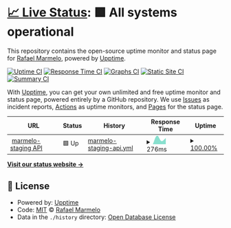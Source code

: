 # [📈 Live Status](https://marmelo.github.io/upptime): <!--live status--> **🟩 All systems operational**

This repository contains the open-source uptime monitor and status page for [Rafael Marmelo](https://humanready.io), powered by [Upptime](https://github.com/upptime/upptime).

[![Uptime CI](https://github.com/marmelo/upptime/workflows/Uptime%20CI/badge.svg)](https://github.com/marmelo/upptime/actions?query=workflow%3A%22Uptime+CI%22)
[![Response Time CI](https://github.com/marmelo/upptime/workflows/Response%20Time%20CI/badge.svg)](https://github.com/marmelo/upptime/actions?query=workflow%3A%22Response+Time+CI%22)
[![Graphs CI](https://github.com/marmelo/upptime/workflows/Graphs%20CI/badge.svg)](https://github.com/marmelo/upptime/actions?query=workflow%3A%22Graphs+CI%22)
[![Static Site CI](https://github.com/marmelo/upptime/workflows/Static%20Site%20CI/badge.svg)](https://github.com/marmelo/upptime/actions?query=workflow%3A%22Static+Site+CI%22)
[![Summary CI](https://github.com/marmelo/upptime/workflows/Summary%20CI/badge.svg)](https://github.com/marmelo/upptime/actions?query=workflow%3A%22Summary+CI%22)

With [Upptime](https://upptime.js.org), you can get your own unlimited and free uptime monitor and status page, powered entirely by a GitHub repository. We use [Issues](https://github.com/marmelo/upptime/issues) as incident reports, [Actions](https://github.com/marmelo/upptime/actions) as uptime monitors, and [Pages](https://marmelo.github.io/upptime) for the status page.

<!--start: status pages-->
<!-- This summary is generated by Upptime (https://github.com/upptime/upptime) -->
<!-- Do not edit this manually, your changes will be overwritten -->
<!-- prettier-ignore -->
| URL | Status | History | Response Time | Uptime |
| --- | ------ | ------- | ------------- | ------ |
| <img alt="" src="https://icons.duckduckgo.com/ip3/staging-api.marmelo.app.ico" height="13"> [marmelo-staging API](https://staging-api.marmelo.app/api/faq) | 🟩 Up | [marmelo-staging-api.yml](https://github.com/marmelo-app/upttime/commits/HEAD/history/marmelo-staging-api.yml) | <details><summary><img alt="Response time graph" src="./graphs/marmelo-staging-api/response-time-week.png" height="20"> 276ms</summary><br><a href="https://marmelo-app.github.io/upttime/history/marmelo-staging-api"><img alt="Response time 276" src="https://img.shields.io/endpoint?url=https%3A%2F%2Fraw.githubusercontent.com%2Fmarmelo-app%2Fupttime%2FHEAD%2Fapi%2Fmarmelo-staging-api%2Fresponse-time.json"></a><br><a href="https://marmelo-app.github.io/upttime/history/marmelo-staging-api"><img alt="24-hour response time 276" src="https://img.shields.io/endpoint?url=https%3A%2F%2Fraw.githubusercontent.com%2Fmarmelo-app%2Fupttime%2FHEAD%2Fapi%2Fmarmelo-staging-api%2Fresponse-time-day.json"></a><br><a href="https://marmelo-app.github.io/upttime/history/marmelo-staging-api"><img alt="7-day response time 276" src="https://img.shields.io/endpoint?url=https%3A%2F%2Fraw.githubusercontent.com%2Fmarmelo-app%2Fupttime%2FHEAD%2Fapi%2Fmarmelo-staging-api%2Fresponse-time-week.json"></a><br><a href="https://marmelo-app.github.io/upttime/history/marmelo-staging-api"><img alt="30-day response time 276" src="https://img.shields.io/endpoint?url=https%3A%2F%2Fraw.githubusercontent.com%2Fmarmelo-app%2Fupttime%2FHEAD%2Fapi%2Fmarmelo-staging-api%2Fresponse-time-month.json"></a><br><a href="https://marmelo-app.github.io/upttime/history/marmelo-staging-api"><img alt="1-year response time 276" src="https://img.shields.io/endpoint?url=https%3A%2F%2Fraw.githubusercontent.com%2Fmarmelo-app%2Fupttime%2FHEAD%2Fapi%2Fmarmelo-staging-api%2Fresponse-time-year.json"></a></details> | <details><summary><a href="https://marmelo-app.github.io/upttime/history/marmelo-staging-api">100.00%</a></summary><a href="https://marmelo-app.github.io/upttime/history/marmelo-staging-api"><img alt="All-time uptime 100.00%" src="https://img.shields.io/endpoint?url=https%3A%2F%2Fraw.githubusercontent.com%2Fmarmelo-app%2Fupttime%2FHEAD%2Fapi%2Fmarmelo-staging-api%2Fuptime.json"></a><br><a href="https://marmelo-app.github.io/upttime/history/marmelo-staging-api"><img alt="24-hour uptime 100.00%" src="https://img.shields.io/endpoint?url=https%3A%2F%2Fraw.githubusercontent.com%2Fmarmelo-app%2Fupttime%2FHEAD%2Fapi%2Fmarmelo-staging-api%2Fuptime-day.json"></a><br><a href="https://marmelo-app.github.io/upttime/history/marmelo-staging-api"><img alt="7-day uptime 100.00%" src="https://img.shields.io/endpoint?url=https%3A%2F%2Fraw.githubusercontent.com%2Fmarmelo-app%2Fupttime%2FHEAD%2Fapi%2Fmarmelo-staging-api%2Fuptime-week.json"></a><br><a href="https://marmelo-app.github.io/upttime/history/marmelo-staging-api"><img alt="30-day uptime 100.00%" src="https://img.shields.io/endpoint?url=https%3A%2F%2Fraw.githubusercontent.com%2Fmarmelo-app%2Fupttime%2FHEAD%2Fapi%2Fmarmelo-staging-api%2Fuptime-month.json"></a><br><a href="https://marmelo-app.github.io/upttime/history/marmelo-staging-api"><img alt="1-year uptime 100.00%" src="https://img.shields.io/endpoint?url=https%3A%2F%2Fraw.githubusercontent.com%2Fmarmelo-app%2Fupttime%2FHEAD%2Fapi%2Fmarmelo-staging-api%2Fuptime-year.json"></a></details>

<!--end: status pages-->

[**Visit our status website →**](https://marmelo.github.io/upptime)

## 📄 License

- Powered by: [Upptime](https://github.com/upptime/upptime)
- Code: [MIT](./LICENSE) © [Rafael Marmelo](https://humanready.io)
- Data in the `./history` directory: [Open Database License](https://opendatacommons.org/licenses/odbl/1-0/)
